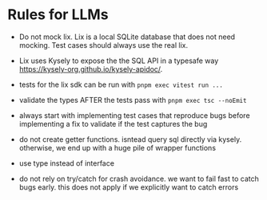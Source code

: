 # Rules for LLMs

- Do not mock lix. Lix is a local SQLite database that does not need mocking. Test cases should always use the real lix.

- Lix uses Kysely to expose the the SQL API in a typesafe way https://kysely-org.github.io/kysely-apidoc/.

- tests for the lix sdk can be run with `pnpm exec vitest run ...`

- validate the types AFTER the tests pass with `pnpm exec tsc --noEmit`

- always start with implementing test cases that reproduce bugs before implementing a fix to validate if the test captures the bug

- do not create getter functions. isntead query sql directly via kysely. otherwise, we end up with a huge pile of wrapper functions

- use type instead of interface 
  
- do not rely on try/catch for crash avoidance. we want to fail fast to catch bugs early. this does not apply if we explicitly want to catch errors